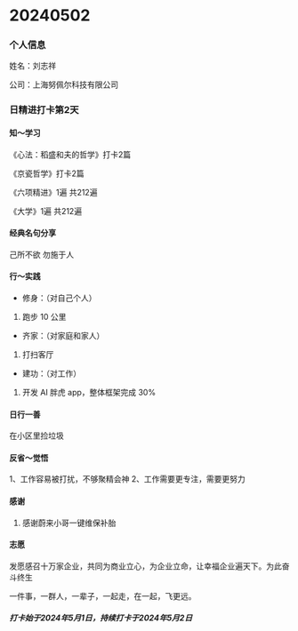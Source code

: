 #   20240502
### 个人信息
姓名：刘志祥

公司：上海努佩尔科技有限公司

### 日精进打卡第2天


####    知～学习

《心法：稻盛和夫的哲学》打卡2篇

《京瓷哲学》打卡2篇

《六项精进》1遍  共212遍

《大学》1遍  共212遍

####    经典名句分享

 己所不欲 勿施于人

####    行～实践

-   修身：（对自己个人）
1.  跑步 10 公里

-   齐家：（对家庭和家人）
1.  打扫客厅

-   建功：（对工作）
1.  开发 AI 胖虎 app，整体框架完成 30%


####    日行一善
在小区里捡垃圾

####    反省～觉悟
1、工作容易被打扰，不够聚精会神
2、工作需要更专注，需要更努力

####    感谢
1.  感谢蔚来小哥一键维保补胎

####    志愿
发愿感召十万家企业，共同为商业立心，为企业立命，让幸福企业遍天下。为此奋斗终生

一件事，一群人，一辈子，一起走，在一起，飞更远。

#####   打卡始于2024年5月1日，持续打卡于2024年5月2日